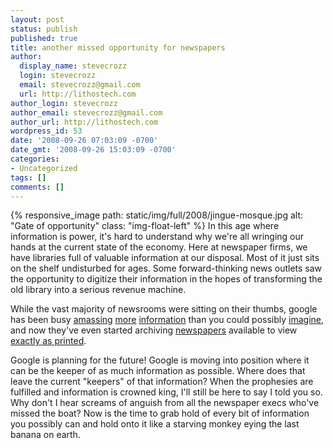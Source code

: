 ```yaml
---
layout: post
status: publish
published: true
title: another missed opportunity for newspapers
author:
  display_name: stevecrozz
  login: stevecrozz
  email: stevecrozz@gmail.com
  url: http://lithostech.com
author_login: stevecrozz
author_email: stevecrozz@gmail.com
author_url: http://lithostech.com
wordpress_id: 53
date: '2008-09-26 07:03:09 -0700'
date_gmt: '2008-09-26 15:03:09 -0700'
categories:
- Uncategorized
tags: []
comments: []
---
```

{% responsive_image path: static/img/full/2008/jingue-mosque.jpg alt:
"Gate of opportunity" class: "img-float-left" %} In this age where
information is power, it's hard to understand why we're all wringing our
hands at the current state of the economy. Here at newspaper firms, we
have libraries full of valuable information at our disposal. Most of it
just sits on the shelf undisturbed for ages.  Some forward-thinking news
outlets saw the opportunity to digitize their information in the hopes
of transforming the old library into a serious revenue machine.

While the vast majority of newsrooms were sitting on their thumbs,
google has been busy [amassing](http://google.com)
[more](http://research.google.com/)
[information](http://www.youtube.com) than you could possibly
[imagine](http://finance.google.com), and now they've even started
archiving [newspapers](http://news.google.com) available to view
[exactly as
printed](http://news.google.com/newspapers?id=758KAAAAIBAJ&sjid=jk0DAAAAIBAJ&pg=5233,4059827&dq=clark+gable+army).

Google is planning for the future! Google is moving into position where
it can be the keeper of as much information as possible. Where does that
leave the current "keepers" of that information? When the prophesies are
fulfilled and information is crowned king, I'll still be here to say I
told you so. Why don't I hear screams of anguish from all the newspaper
execs who've missed the boat? Now is the time to grab hold of every bit
of information you possibly can and hold onto it like a starving monkey
eying the last banana on earth.
